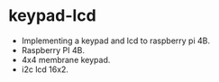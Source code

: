 # keypad-lcd
- Implementing a keypad and lcd to raspberry pi 4B.
- Raspberry PI 4B.
- 4x4 membrane keypad.
- i2c lcd 16x2.
